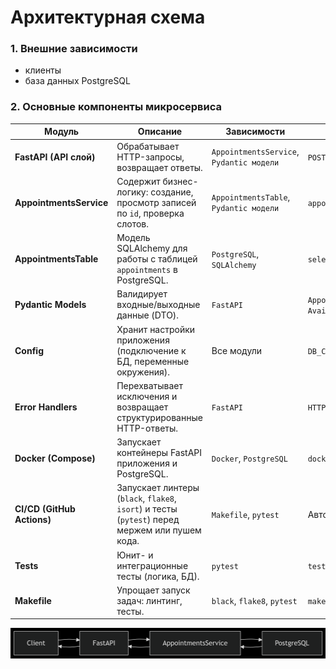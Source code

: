 # Архитектурная схема

### 1. Внешние зависимости
- клиенты
- база данных PostgreSQL
### 2. Основные компоненты микросервиса
| **Модуль**                 | **Описание**                                                                                   | **Зависимости**                        | **Пример использования**                         |
|----------------------------|------------------------------------------------------------------------------------------------|----------------------------------------|--------------------------------------------------|
| **FastAPI (API слой)**     | Обрабатывает HTTP-запросы, возвращает ответы.                                                  | `AppointmentsService`, `Pydantic модели` | `POST /appointments` → создание записи           |
| **AppointmentsService**    | Содержит бизнес-логику: создание, просмотр записей по `id`, проверка слотов.                   | `AppointmentsTable`, `Pydantic модели` | `appointment = add_appointment(...)`             |
| **AppointmentsTable**      | Модель SQLAlchemy для работы с таблицей `appointments` в PostgreSQL.                           | `PostgreSQL`, `SQLAlchemy`             | `select(AppointmentsTable).filter(...)`          |
| **Pydantic Models**        | Валидирует входные/выходные данные (DTO).                                                      | `FastAPI`                              | `AppointmentCreateSchema`, `AppointmentSchema`, `AvailableAppointmentsSchema` |
| **Config**                 | Хранит настройки приложения (подключение к БД, переменные окружения).                          | Все модули                             | `DB_CONNECTION_STRING=postgresql://user:pass@db`         |
| **Error Handlers**         | Перехватывает исключения и возвращает структурированные HTTP-ответы.                           | `FastAPI`                              | `HTTP 404 → {"detail": "Запись не найдена"}`     |
| **Docker (Compose)**       | Запускает контейнеры FastAPI приложения и PostgreSQL.                                          | `Docker`, `PostgreSQL`                 | `docker-compose up`                              |
| **CI/CD (GitHub Actions)** | Запускает линтеры (`black`, `flake8`, `isort`) и тесты (`pytest`) перед мержем или пушем кода. | `Makefile`, `pytest`                   | Автоматический запуск при `git push`             |
| **Tests**                  | Юнит- и интеграционные тесты (логика, БД).                                                | `pytest`                 | `test_unit_new_appointment()`                      |
| **Makefile**               | Упрощает запуск задач: линтинг, тесты.                                                         | `black`, `flake8`, `pytest`            | `make lint`, `make test`                         |


![arch.png](arch.png)